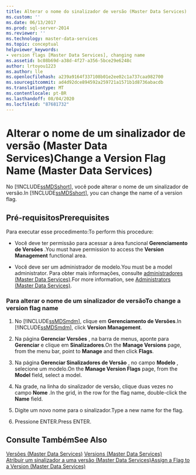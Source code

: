 ```yaml
---
title: Alterar o nome do sinalizador de versão (Master Data Services) | Microsoft Docs
ms.custom: ''
ms.date: 06/13/2017
ms.prod: sql-server-2014
ms.reviewer: ''
ms.technology: master-data-services
ms.topic: conceptual
helpviewer_keywords:
- version flags [Master Data Services], changing name
ms.assetid: bc08b69d-a38d-4f27-a356-5bce29e6248c
author: lrtoyou1223
ms.author: lle
ms.openlocfilehash: a239a9164f337108b01e2ee02c1a737caa982700
ms.sourcegitcommit: ad4d92dce894592a259721a1571b1d8736abacdb
ms.translationtype: MT
ms.contentlocale: pt-BR
ms.lasthandoff: 08/04/2020
ms.locfileid: "87681732"
---
```

# <a name="change-a-version-flag-name-master-data-services"></a><span data-ttu-id="081ec-102">Alterar o nome de um sinalizador de versão (Master Data Services)</span><span class="sxs-lookup"><span data-stu-id="081ec-102">Change a Version Flag Name (Master Data Services)</span></span>
  <span data-ttu-id="081ec-103">No [!INCLUDE[ssMDSshort](../includes/ssmdsshort-md.md)], você pode alterar o nome de um sinalizador de versão.</span><span class="sxs-lookup"><span data-stu-id="081ec-103">In [!INCLUDE[ssMDSshort](../includes/ssmdsshort-md.md)], you can change the name of a version flag.</span></span>  
  
## <a name="prerequisites"></a><span data-ttu-id="081ec-104">Pré-requisitos</span><span class="sxs-lookup"><span data-stu-id="081ec-104">Prerequisites</span></span>  
 <span data-ttu-id="081ec-105">Para executar esse procedimento:</span><span class="sxs-lookup"><span data-stu-id="081ec-105">To perform this procedure:</span></span>  
  
-   <span data-ttu-id="081ec-106">Você deve ter permissão para acessar a área funcional **Gerenciamento de Versões** .</span><span class="sxs-lookup"><span data-stu-id="081ec-106">You must have permission to access the **Version Management** functional area.</span></span>  
  
-   <span data-ttu-id="081ec-107">Você deve ser um administrador de modelo.</span><span class="sxs-lookup"><span data-stu-id="081ec-107">You must be a model administrator.</span></span> <span data-ttu-id="081ec-108">Para obter mais informações, consulte [administradores &#40;Master Data Services&#41;](administrators-master-data-services.md).</span><span class="sxs-lookup"><span data-stu-id="081ec-108">For more information, see [Administrators &#40;Master Data Services&#41;](administrators-master-data-services.md).</span></span>  
  
### <a name="to-change-a-version-flag-name"></a><span data-ttu-id="081ec-109">Para alterar o nome de um sinalizador de versão</span><span class="sxs-lookup"><span data-stu-id="081ec-109">To change a version flag name</span></span>  
  
1.  <span data-ttu-id="081ec-110">No [!INCLUDE[ssMDSmdm](../includes/ssmdsmdm-md.md)], clique em **Gerenciamento de Versões**.</span><span class="sxs-lookup"><span data-stu-id="081ec-110">In [!INCLUDE[ssMDSmdm](../includes/ssmdsmdm-md.md)], click **Version Management**.</span></span>  
  
2.  <span data-ttu-id="081ec-111">Na página **Gerenciar Versões** , na barra de menus, aponte para **Gerenciar** e clique em **Sinalizadores**.</span><span class="sxs-lookup"><span data-stu-id="081ec-111">On the **Manage Versions** page, from the menu bar, point to **Manage** and then click **Flags**.</span></span>  
  
3.  <span data-ttu-id="081ec-112">Na página **Gerenciar Sinalizadores de Versão** , no campo **Modelo** , selecione um modelo.</span><span class="sxs-lookup"><span data-stu-id="081ec-112">On the **Manage Version Flags** page, from the **Model** field, select a model.</span></span>  
  
4.  <span data-ttu-id="081ec-113">Na grade, na linha do sinalizador de versão, clique duas vezes no campo **Nome** .</span><span class="sxs-lookup"><span data-stu-id="081ec-113">In the grid, in the row for the flag name, double-click the **Name** field.</span></span>  
  
5.  <span data-ttu-id="081ec-114">Digite um novo nome para o sinalizador.</span><span class="sxs-lookup"><span data-stu-id="081ec-114">Type a new name for the flag.</span></span>  
  
6.  <span data-ttu-id="081ec-115">Pressione ENTER.</span><span class="sxs-lookup"><span data-stu-id="081ec-115">Press ENTER.</span></span>  
  
## <a name="see-also"></a><span data-ttu-id="081ec-116">Consulte Também</span><span class="sxs-lookup"><span data-stu-id="081ec-116">See Also</span></span>  
 <span data-ttu-id="081ec-117">[Versões &#40;Master Data Services&#41;](../../2014/master-data-services/versions-master-data-services.md) </span><span class="sxs-lookup"><span data-stu-id="081ec-117">[Versions &#40;Master Data Services&#41;](../../2014/master-data-services/versions-master-data-services.md) </span></span>  
 [<span data-ttu-id="081ec-118">Atribuir um sinalizador a uma versão &#40;Master Data Services&#41;</span><span class="sxs-lookup"><span data-stu-id="081ec-118">Assign a Flag to a Version &#40;Master Data Services&#41;</span></span>](../../2014/master-data-services/assign-a-flag-to-a-version-master-data-services.md)  
  
  
